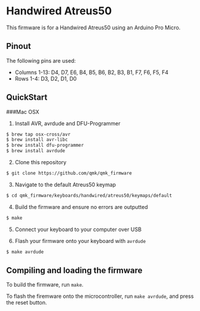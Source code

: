 Handwired Atreus50
==================

This firmware is for a Handwired Atreus50 using an Arduino Pro Micro.

## Pinout

The following pins are used:
- Columns 1-13: D4, D7, E6, B4, B5, B6, B2, B3, B1, F7, F6, F5, F4
- Rows 1-4: D3, D2, D1, D0

## QuickStart

###Mac OSX
1. Install AVR, avrdude and DFU-Programmer
```bash
$ brew tap osx-cross/avr
$ brew install avr-libc
$ brew install dfu-programmer
$ brew install avrdude
```

2. Clone this repository
```bash
$ git clone https://github.com/qmk/qmk_firmware
```

3. Navigate to the default Atreus50 keymap
```bash
$ cd qmk_firmware/keyboards/handwired/atreus50/keymaps/default
```

4. Build the firmware and ensure no errors are outputted
```bash
$ make
```

5. Connect your keyboard to your computer over USB

6. Flash your firmware onto your keyboard with `avrdude` 
```bash
$ make avrdude
```
## Compiling and loading the firmware

To build the firmware, run `make`.

To flash the firemware onto the microcontroller, run `make avrdude`, and press the reset button.
